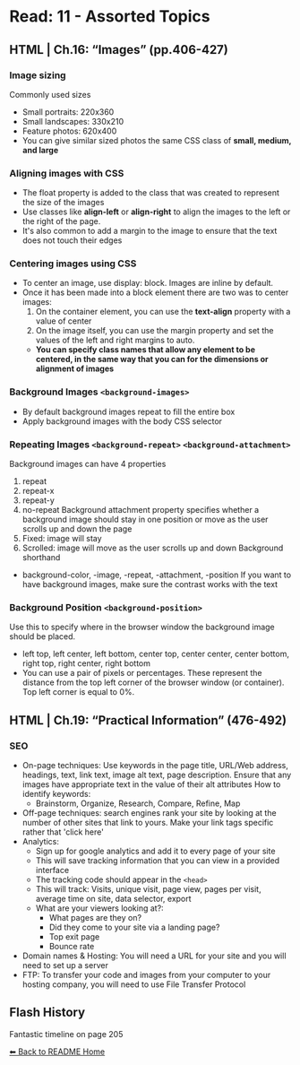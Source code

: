 # Read: 11 - Assorted Topics

## HTML | Ch.16: “Images” (pp.406-427)

### Image sizing
Commonly used sizes
* Small portraits: 220x360
* Small landscapes: 330x210
* Feature photos: 620x400
* You can give similar sized photos the same CSS class of **small, medium, and large**

### Aligning images with CSS
* The float property is added to the class that was created to represent the size of the images
* Use classes like **align-left** or **align-right** to align the images to the left or the right of the page. 
* It's also common to add a margin to the image to ensure that the text does not touch their edges

### Centering images using CSS
* To center an image, use display: block. Images are inline by default.
* Once it has been made into a block element there are two was to center images:
  1. On the container element, you can use the **text-align** property with a value of center
  1. On the image itself,  you can use the margin property and set the values of the left and right margins to auto. 
  * **You can specify class names that allow any element to be centered, in the same way that you can for the dimensions or alignment of images**

### Background Images `<background-images>`
* By default  background images repeat to fill the entire box 
* Apply background images with the body CSS selector

### Repeating Images `<background-repeat>` `<background-attachment>`
Background images can have 4 properties 
  1. repeat
  1. repeat-x
  1. repeat-y
  1. no-repeat
Background attachment property specifies whether a background image should stay in one position or move as the user scrolls up and down the page
  1. Fixed: image will stay
  1. Scrolled: image will move as the user scrolls up and down
Background shorthand
* background-color, -image, -repeat, -attachment, -position
If you want to have background images, make sure the contrast works with the text

### Background Position `<background-position>`
Use this to specify where in the browser window the background image should be placed.
* left top, left center, left bottom, center top, center center, center bottom, right top, right center, right bottom
* You can use a pair of pixels or percentages. These represent the distance from the top left corner of the browser window (or container). Top left corner is equal to 0%. 

## HTML | Ch.19: “Practical Information” (476-492)
### SEO 
* On-page techniques: Use keywords in the page title, URL/Web address, headings, text, link text, image alt text, page description. Ensure that any images have appropriate text in the value of their alt attributes How to identify keywords:
  * Brainstorm, Organize, Research, Compare, Refine, Map
* Off-page techniques: search engines rank your site by looking at the number of other sites that link to yours. Make your link tags specific rather that 'click here'
* Analytics: 
  * Sign up for google analytics and add it to every page of your site
  * This will save tracking information that you can view in a provided interface
  * The tracking code should appear in the `<head>`
  * This will track: Visits, unique visit, page view, pages per visit, average time on site, data selector, export
  * What are your viewers looking at?:
    * What pages are they on? 
    * Did they come to your site via a landing page? 
    * Top exit page
    * Bounce rate
* Domain names & Hosting: You will need a URL for your site and you will need to set up a server
* FTP: To transfer your code and images from your computer to your hosting company, you will need to use File Transfer Protocol 

## Flash History
Fantastic timeline on page 205

[⬅ Back to README Home](README.md)